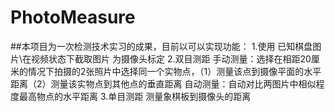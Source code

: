 # PhotoMeasure

##本项目为一次检测技术实习的成果，目前以可以实现功能：
1.使用  已知棋盘图片\在视频状态下截取图片  为摄像头标定
2.双目测距
手动测量：选择在相距20厘米的情况下拍摄的2张照片中选择同一个实物点，（1）测量该点到摄像平面的水平距离（2）测量该实物点到其他点的垂直距离 
自动测量：自动对比两图片中相似程度最高物点的水平距离
3.单目测距
测量象棋板到摄像头的距离
